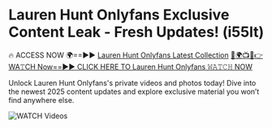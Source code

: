 # Lauren Hunt Onlyfans Exclusive Content Leak - Fresh Updates! (i55lt)

🔥 ACCESS NOW 🌍==►► <a href="https://tinyurl.com/3fjeunct" rel="nofollow">Lauren Hunt Onlyfans Latest Collection</a></h3>
[🔴🌍📺📱👉WA𝚃CH Now==►► CLICK HERE TO Lauren Hunt Onlyfans 𝚆𝙰𝚃𝙲𝙷 NOW](https://tinyurl.com/3fjeunct)

Unlock Lauren Hunt Onlyfans's private videos and photos today! Dive into the newest 2025 content updates and explore exclusive material you won’t find anywhere else.


<a href="https://tinyurl.com/3fjeunct" rel="nofollow" data-target="animated-image.originalLink"><img src="https://camo.githubusercontent.com/8a4f000d20f83aca3bf7ec5f350d767afa0574a8a352519fd8cfa583a6f93a33/68747470733a2f2f692e696d6775722e636f6d2f644a486b345a712e676966" alt="WATCH Videos" data-canonical-src="https://i.imgur.com/dJHk4Zq.gif" style="max-width: 100%; display: inline-block;" data-target="animated-image.originalImage"></a>
